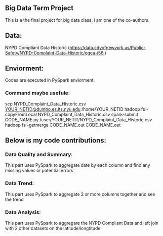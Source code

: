 
## Big Data Term Project
This is a the final project for big data class. I am one of the co-authors. 

## Data: 
NYPD Compliant Data Historic (https://data.cityofnewyork.us/Public-Safety/NYPD-Complaint-Data-Historic/qgea-i56i) 

## Enviorment: 
Codes are executed in PySpark enviorment.
### Command maybe usefule: 
scp NYPD_Complaint_Data_Historic.csv YOUR_NETID@dumbo.es.its.nyu.edu:/home/YOUR_NETID
hadoop fs -copyFromLocal NYPD_Complaint_Data_Historic.csv 
spark-submit CODE_NAME.py /user/YOUR_NETIT/NYPD_Complaint_Data_Historic.csv  
hadoop fs -getmerge CODE_NAME.out CODE_NAME.out

## Below is my code contributions:
### Data Quality and Summary:
This part uses PySpark to aggregate date by each column and find any missing values or potential errors 

### Data Trend: 
This part uses PySpark to aggregate 2 or more columns together and see the trend

### Data Analysis: 
This part uses PySpark to aggregare the NYPD Compliant Data and left join with 2 other datasets on the latitude/longtitude 


